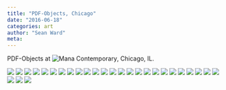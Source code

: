 ```yaml
---
title: "PDF-Objects, Chicago"
date: "2016-06-18"
categories: art
author: "Sean Ward"
meta:
---
```


PDF-Objects at ![Mana Contemporary](http://pdf-objects.com/exhibitions/mana/), Chicago, IL.

![](/images/[pdf-objects.com][26]space14-copy-1-720x4802x.jpg)
![](/images/[pdf-objects.com][35]spector-buzz-a-720x4802x.jpg)
![](/images/[pdf-objects.com][88]pdf-wide-shot1500-1-720x4652x.jpg)
![](/images/[pdf-objects.com][115]syjuco-stephanie-a-720x4802x.jpg)
![](/images/[pdf-objects.com][125]1-4-720x5502x.jpg)
![](/images/[pdf-objects.com][129]chitty-alex-1-720x4812x.jpg)
![](/images/[pdf-objects.com][198]culprit-2-720x995.jpg)
![](/images/[pdf-objects.com][209]3-720x960.jpg)
![](/images/[pdf-objects.com][209]space22-copy-1-720x480.jpg)
![](/images/[pdf-objects.com][213]malmed-jesse-c-720x4802x.jpg)
![](/images/[pdf-objects.com][226]space9-copy-1-720x4802x.jpg)
![](/images/[pdf-objects.com][316]space26-copy-1-720x4802x.jpg)
![](/images/[pdf-objects.com][360]sohrabi-sanaz-a-720x10802x.jpg)
![](/images/[pdf-objects.com][384]portlock-tim-a-720x480.jpg)
![](/images/[pdf-objects.com][483]bosque-liene-b-1-720x4802x.jpg)
![](/images/[pdf-objects.com][488]sohrabi-sanaz-a-720x1080.jpg)
![](/images/[pdf-objects.com][498]space12-copy-1-720x4802x.jpg)
![](/images/[pdf-objects.com][528]space13-copy-1-720x4802x.jpg)
![](/images/[pdf-objects.com][538]osterloh-gina-a-720x4802x.jpg)
![](/images/[pdf-objects.com][600]hayden-erin-a-720x4802x.jpg)
![](/images/[pdf-objects.com][665]space22-copy-1-720x4802x.jpg)
![](/images/[pdf-objects.com][739]space8-copy-1-720x4802x.jpg)
![](/images/[pdf-objects.com][784]portlock-tim-a-720x4802x.jpg)
![](/images/[pdf-objects.com][810]space27-copy-1-720x4802x.jpg)
![](/images/[pdf-objects.com][918]alcala-marcel-1-720x4802x.jpg)
![](/images/[pdf-objects.com][943]2-2-720x5402x.jpg)
![](/images/[pdf-objects.com][962]burnier-and-bosque-work50a-2-720x1080.jpg)
![](/images/chicago.jpg)